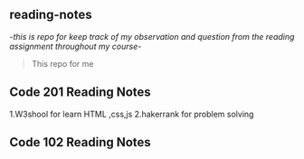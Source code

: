 ## reading-notes 

-*this is repo for keep track of my observation and question from the reading assignment throughout my course*-

>This repo for me


## Code 201 Reading Notes
1.W3shool for learn HTML ,css,js
2.hakerrank for problem solving


## Code 102 Reading Notes
